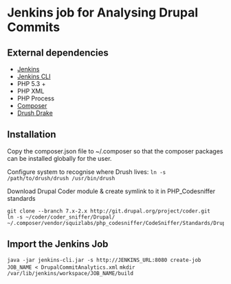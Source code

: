 # Jenkins job for Analysing Drupal Commits

## External dependencies

* [Jenkins](http://jenkins-ci.org/)
* [Jenkins CLI](http://yourserver.com/cli)
* PHP 5.3 +
* PHP XML
* PHP Process
* [Composer](https://getcomposer.org)
* [Drush Drake](https://www.drupal.org/project/drush_drake)


## Installation

Copy the composer.json file to ~/.composer so that the composer packages can be installed globally for the user.

Configure system to recognise where Drush lives:
```ln -s /path/to/drush/drush /usr/bin/drush```

Download Drupal Coder module & create symlink to it in PHP_Codesniffer standards
```
git clone --branch 7.x-2.x http://git.drupal.org/project/coder.git
ln -s ~/coder/coder_sniffer/Drupal/ ~/.composer/vendor/squizlabs/php_codesniffer/CodeSniffer/Standards/Drupal
```

## Import the Jenkins Job

```java -jar jenkins-cli.jar -s http://JENKINS_URL:8080 create-job JOB_NAME < DrupalCommitAnalytics.xml```
```mkdir /var/lib/jenkins/workspace/JOB_NAME/build```
